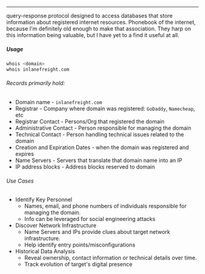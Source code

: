 -- -
query-response protocol designed to access databases that store information about registered internet resources. Phonebook of the internet, because I'm definitely old enough to make that association. They harp on this information being valuable, but I have yet to a find it useful at all. 
##### Usage
```bash
whois <domain>
whois inlanefreight.com
```
###### Records primarily hold:
- Domain name - `inlanefreight.com`
- Registrar - Company where domain was registered: `GoDaddy`, `Namecheap`, etc
- Registrar Contact - Persons/Org that registered the domain
- Administrative Contact - Person responsible for managing the domain
- Technical Contact - Person handling technical issues related to the domain
- Creation and Expiration Dates - when the domain was registered and expires
- Name Servers - Servers that translate that domain name into an IP
- IP address blocks - Address blocks reserved to domain
###### Use Cases
- Identify Key Personnel
	- Names, email, and phone numbers of individuals responsible for managing the domain. 
	- Info can be leveraged for social engineering attacks
- Discover Network Infrastructure
	- Name Servers and IPs provide clues about target network infrastructure. 
	- Help identify entry points/misconfigurations
- Historical Data Analysis
	- Reveal ownership, contact information or technical details over time. 
	- Track evolution of target's digital presence